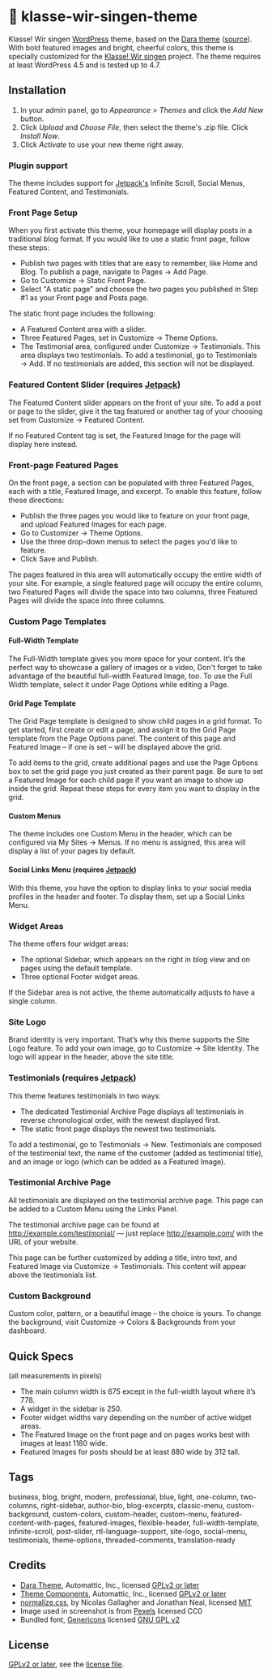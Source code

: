 # 🎨 klasse-wir-singen-theme

Klasse! Wir singen [WordPress](https://wordpress.com/) theme, based on the [Dara theme](https://wordpress.com/theme/dara) ([source](https://github.com/Automattic/themes/tree/trunk/dara)).
With bold featured images and bright, cheerful colors, this theme is specially customized for the [Klasse! Wir singen](https://klasse-wir-singen.de/) project.
The theme requires at least WordPress 4.5 and is tested up to 4.7.

## Installation

1. In your admin panel, go to _Appearance_ > _Themes_ and click the _Add New_ button.
2. Click _Upload_ and _Choose File_, then select the theme's .zip file. Click _Install Now_.
3. Click _Activate_ to use your new theme right away.

### Plugin support

The theme includes support for [Jetpack's](https://wordpress.org/plugins/jetpack) Infinite Scroll, Social Menus, Featured Content, and Testimonials.

### Front Page Setup

When you first activate this theme, your homepage will display posts in a traditional blog format. If you would like to use a static front page, follow these steps:

- Publish two pages with titles that are easy to remember, like Home and Blog. To publish a page, navigate to Pages → Add Page.
- Go to Customize → Static Front Page.
- Select "A static page" and choose the two pages you published in Step #1 as your Front page and Posts page.

The static front page includes the following:

- A Featured Content area with a slider.
- Three Featured Pages, set in Customize → Theme Options.
- The Testimonial area, configured under Customize → Testimonials. This area displays two testimonials. To add a testimonial, go to Testimonials → Add. If no testimonials are added, this section will not be displayed.

### Featured Content Slider (requires [Jetpack](https://wordpress.org/plugins/jetpack/))

The Featured Content slider appears on the front of your site. To add a post or page to the slider, give it the tag featured or another tag of your choosing set from Customize → Featured Content.

If no Featured Content tag is set, the Featured Image for the page will display here instead.

### Front-page Featured Pages

On the front page, a section can be populated with three Featured Pages, each with a title, Featured Image, and excerpt. To enable this feature, follow these directions:

- Publish the three pages you would like to feature on your front page, and upload Featured Images for each page.
- Go to Customizer → Theme Options.
- Use the three drop-down menus to select the pages you'd like to feature.
- Click Save and Publish.

The pages featured in this area will automatically occupy the entire width of your site. For example, a single featured page will occupy the entire column, two Featured Pages will divide the space into two columns, three Featured Pages will divide the space into three columns.

### Custom Page Templates

#### Full-Width Template

The Full-Width template gives you more space for your content. It’s the perfect way to showcase a gallery of images or a video, Don't forget to take advantage of the beautiful full-width Featured Image, too. To use the Full Width template, select it under Page Options while editing a Page.

#### Grid Page Template

The Grid Page template is designed to show child pages in a grid format. To get started, first create or edit a page, and assign it to the Grid Page template from the Page Options panel. The content of this page and Featured Image – if one is set – will be displayed above the grid.

To add items to the grid, create additional pages and use the Page Options box to set the grid page you just created as their parent page. Be sure to set a Featured Image for each child page if you want an image to show up inside the grid. Repeat these steps for every item you want to display in the grid.

#### Custom Menus

The theme includes one Custom Menu in the header, which can be configured via My Sites → Menus. If no menu is assigned, this area will display a list of your pages by default.

#### Social Links Menu (requires [Jetpack](https://wordpress.org/plugins/jetpack/))

With this theme, you have the option to display links to your social media profiles in the header and footer. To display them, set up a Social Links Menu.

### Widget Areas

The theme offers four widget areas:

- The optional Sidebar, which appears on the right in blog view and on pages using the default template.
- Three optional Footer widget areas.

If the Sidebar area is not active, the theme automatically adjusts to have a single column.

### Site Logo

Brand identity is very important. That’s why this theme supports the Site Logo feature. To add your own image, go to Customize → Site Identity. The logo will appear in the header, above the site title.

### Testimonials (requires [Jetpack](https://wordpress.org/plugins/jetpack/))

This theme features testimonials in two ways:

- The dedicated Testimonial Archive Page displays all testimonials in reverse chronological order, with the newest displayed first.
- The static front page displays the newest two testimonials.

To add a testimonial, go to Testimonials → New. Testimonials are composed of the testimonial text, the name of the customer (added as testimonial title), and an image or logo (which can be added as a Featured Image).

### Testimonial Archive Page

All testimonials are displayed on the testimonial archive page. This page can be added to a Custom Menu using the Links Panel.

The testimonial archive page can be found at http://example.com/testimonial/ — just replace http://example.com/ with the URL of your website.

This page can be further customized by adding a title, intro text, and Featured Image via Customize → Testimonials. This content will appear above the testimonials list.

### Custom Background

Custom color, pattern, or a beautiful image – the choice is yours. To change the background, visit Customize → Colors & Backgrounds from your dashboard.

## Quick Specs

(all measurements in pixels)

- The main column width is 675 except in the full-width layout where it’s 778.
- A widget in the sidebar is 250.
- Footer widget widths vary depending on the number of active widget areas.
- The Featured Image on the front page and on pages works best with images at least 1180 wide.
- Featured Images for posts should be at least 880 wide by 312 tall.


## Tags

business, blog, bright, modern, professional, blue, light, one-column, two-columns, right-sidebar, author-bio, blog-excerpts, classic-menu, custom-background, custom-colors, custom-header, custom-menu, featured-content-with-pages, featured-images, flexible-header, full-width-template, infinite-scroll, post-slider, rtl-language-support, site-logo, social-menu, testimonials, theme-options, threaded-comments, translation-ready

## Credits

- [Dara Theme](https://github.com/Automattic/themes/tree/trunk/dara), Automattic, Inc., licensed [GPLv2 or later](https://www.gnu.org/licenses/gpl-2.0.html)
- [Theme Components](https://github.com/Automattic/theme-components/), Automattic, Inc., licensed [GPLv2 or later](https://www.gnu.org/licenses/gpl-2.0.html)
- [normalize.css](http://necolas.github.io/normalize.css/), by Nicolas Gallagher and Jonathan Neal, licensed [MIT](http://opensource.org/licenses/MIT)
- Image used in screenshot is from [Pexels](https://www.pexels.com/photo/apple-iphone-books-desk-232/) licensed CC0
- Bundled font, [Genericons](http://github.com/Automattic/genericons/) licensed [GNU GPL v2](https://github.com/Automattic/Genericons/blob/master/LICENSE.txt)

## License

[GPLv2 or later](http://www.gnu.org/licenses/gpl-2.0.html), see the [license file](LICENSE).